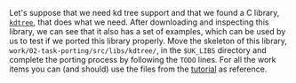 Let's suppose that we need kd tree support and that we found a C library, [`kdtree`](http://nuclear.mutantstargoat.com/sw/kdtree/), that does what we need.
After downloading and inspecting this library, we can see that it also has a set of examples, which can be used by us to test if we ported this library properly.
Move the skeleton of this library, `work/02-task-porting/src/libs/kdtree/`, in the `$UK_LIBS` directory and complete the porting process by following the `TODO` lines.
For all the work items you can (and should) use the files from the [tutorial](community/hackathons/sessions/contributing-to-unikraft/#example-of-external-library) as reference.
